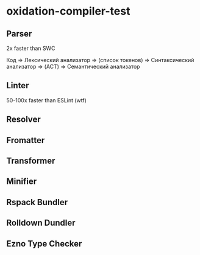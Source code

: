 # oxidation-compiler-test

## Parser

2x faster than SWC

Код => Лексический анализатор => (список токенов) => Синтаксический анализатор => (ACT) => Семантический анализатор

## Linter

50-100x faster than ESLint (wtf)

## Resolver

## Fromatter

## Transformer

## Minifier

## Rspack Bundler

## Rolldown Dundler

## Ezno Type Checker

